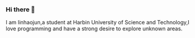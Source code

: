 ### Hi there 👋

I am linhaojun,a student at Harbin University of Science and Technology,I love programming and have a strong desire to explore unknown areas.
